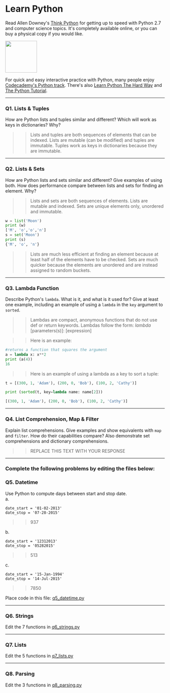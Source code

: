 # Learn Python

Read Allen Downey's [Think Python](http://www.greenteapress.com/thinkpython/) for getting up to speed with Python 2.7 and computer science topics. It's completely available online, or you can buy a physical copy if you would like.

<a href="http://www.greenteapress.com/thinkpython/"><img src="img/think_python.png" style="width: 100px;" target="_blank"></a>

For quick and easy interactive practice with Python, many people enjoy [Codecademy's Python track](http://www.codecademy.com/en/tracks/python). There's also [Learn Python The Hard Way](http://learnpythonthehardway.org/book/) and [The Python Tutorial](https://docs.python.org/2/tutorial/).

---

### Q1. Lists &amp; Tuples

How are Python lists and tuples similar and different? Which will work as keys in dictionaries? Why?

>> Lists and tuples are both sequences of elements that can be indexed. Lists are mutable (can be modified) and tuples are immutable. Tuples work as keys in dictionaries because they are immutable. 

---

### Q2. Lists &amp; Sets

How are Python lists and sets similar and different? Give examples of using both. How does performance compare between lists and sets for finding an element. Why?

>> Lists and sets are both sequences of elements. Lists are mutable and indexed. Sets are unique elements only, unordered and immutable. 

```python
w = list('Moon')
print (w)
['M', 'o','o','n']
s = set('Moon')
print (s)
{'M', 'o', 'n'}
```

>> Lists are much less efficient at finding an element because at least half of the elements have to be checked. Sets are much quicker because the elements are unordered and are instead assigned to random buckets.


---

### Q3. Lambda Function

Describe Python's `lambda`. What is it, and what is it used for? Give at least one example, including an example of using a `lambda` in the `key` argument to `sorted`.

>> Lambdas are compact, anonymous functions that do not use def or return keywords. Lambdas follow the form: *lambda* [parameters(s)]: [expression]

>> Here is an example:

```python
#returns a function that squares the argument
a = lambda x: x**2
print (a(4))
16
```
>> Here is an example of using a lambda as a key to sort a tuple:

```python
t = [(300, 1, 'Adam'), (200, 0, 'Bob'), (100, 2, 'Cathy')]

print (sorted(t, key=lambda name: name[2]))

[(300, 1, 'Adam'), (200, 0, 'Bob'), (100, 2, 'Cathy')]
```

---

### Q4. List Comprehension, Map &amp; Filter

Explain list comprehensions. Give examples and show equivalents with `map` and `filter`. How do their capabilities compare? Also demonstrate set comprehensions and dictionary comprehensions.

>> REPLACE THIS TEXT WITH YOUR RESPONSE

---

### Complete the following problems by editing the files below:

### Q5. Datetime
Use Python to compute days between start and stop date.   
a.  

```
date_start = '01-02-2013'    
date_stop = '07-28-2015'
```

>> 937 

b.  
```
date_start = '12312013'  
date_stop = '05282015'  
```

>> 513 

c.  
```
date_start = '15-Jan-1994'      
date_stop = '14-Jul-2015'  
```

>> 7850 

Place code in this file: [q5_datetime.py](python/q5_datetime.py)

---

### Q6. Strings
Edit the 7 functions in [q6_strings.py](python/q6_strings.py)

---

### Q7. Lists
Edit the 5 functions in [q7_lists.py](python/q7_lists.py)

---

### Q8. Parsing
Edit the 3 functions in [q8_parsing.py](python/q8_parsing.py)





